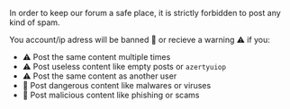 In order to keep our forum a safe place, it is strictly forbidden to post any kind of spam.

You account/ip adress will be banned 🔨 or recieve a warning ⚠️ if you:
- ⚠️ Post the same content multiple times 
- ⚠️ Post useless content like empty posts or `azertyuiop`
- ⚠️ Post the same content as another user
- 🔨 Post dangerous content like malwares or viruses
- 🔨 Post malicious content like phishing or scams